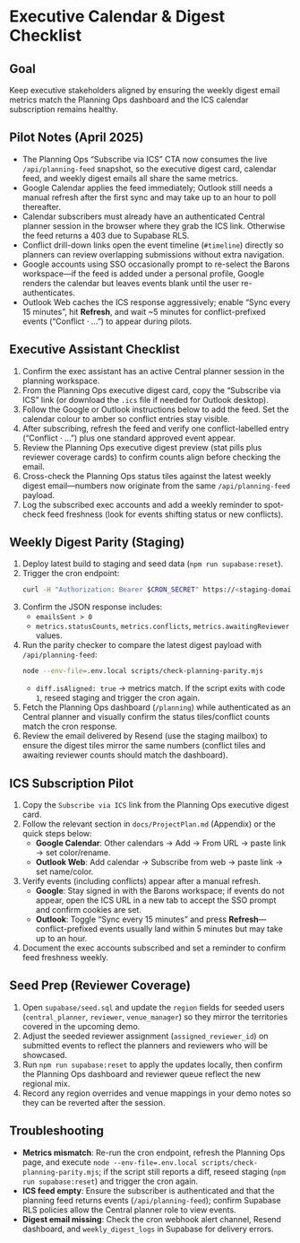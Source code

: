 # Executive Calendar & Digest Checklist

## Goal
Keep executive stakeholders aligned by ensuring the weekly digest email metrics match the Planning Ops dashboard and the ICS calendar subscription remains healthy.

## Pilot Notes (April 2025)
- The Planning Ops “Subscribe via ICS” CTA now consumes the live `/api/planning-feed` snapshot, so the executive digest card, calendar feed, and weekly digest emails all share the same metrics.
- Google Calendar applies the feed immediately; Outlook still needs a manual refresh after the first sync and may take up to an hour to poll thereafter.
- Calendar subscribers must already have an authenticated Central planner session in the browser where they grab the ICS link. Otherwise the feed returns a 403 due to Supabase RLS.
- Conflict drill-down links open the event timeline (`#timeline`) directly so planners can review overlapping submissions without extra navigation.
- Google accounts using SSO occasionally prompt to re-select the Barons workspace—if the feed is added under a personal profile, Google renders the calendar but leaves events blank until the user re-authenticates.
- Outlook Web caches the ICS response aggressively; enable “Sync every 15 minutes”, hit **Refresh**, and wait ~5 minutes for conflict-prefixed events (“Conflict · …”) to appear during pilots.

## Executive Assistant Checklist
1. Confirm the exec assistant has an active Central planner session in the planning workspace.
2. From the Planning Ops executive digest card, copy the “Subscribe via ICS” link (or download the `.ics` file if needed for Outlook desktop).
3. Follow the Google or Outlook instructions below to add the feed. Set the calendar colour to amber so conflict entries stay visible.
4. After subscribing, refresh the feed and verify one conflict-labelled entry (“Conflict · …”) plus one standard approved event appear.
5. Review the Planning Ops executive digest preview (stat pills plus reviewer coverage cards) to confirm counts align before checking the email.
6. Cross-check the Planning Ops status tiles against the latest weekly digest email—numbers now originate from the same `/api/planning-feed` payload.
7. Log the subscribed exec accounts and add a weekly reminder to spot-check feed freshness (look for events shifting status or new conflicts).

## Weekly Digest Parity (Staging)
1. Deploy latest build to staging and seed data (`npm run supabase:reset`).
2. Trigger the cron endpoint:
   ```bash
   curl -H "Authorization: Bearer $CRON_SECRET" https://<staging-domain>/api/cron/weekly-digest
   ```
3. Confirm the JSON response includes:
   - `emailsSent > 0`
   - `metrics.statusCounts`, `metrics.conflicts`, `metrics.awaitingReviewer` values.
4. Run the parity checker to compare the latest digest payload with `/api/planning-feed`:
   ```bash
   node --env-file=.env.local scripts/check-planning-parity.mjs
   ```
   - `diff.isAligned: true` → metrics match. If the script exits with code `1`, reseed staging and trigger the cron again.
5. Fetch the Planning Ops dashboard (`/planning`) while authenticated as an Central planner and visually confirm the status tiles/conflict counts match the cron response.
6. Review the email delivered by Resend (use the staging mailbox) to ensure the digest tiles mirror the same numbers (conflict tiles and awaiting reviewer counts should match the dashboard).

## ICS Subscription Pilot
1. Copy the `Subscribe via ICS` link from the Planning Ops executive digest card.
2. Follow the relevant section in `docs/ProjectPlan.md` (Appendix) or the quick steps below:
   - **Google Calendar**: Other calendars → Add → From URL → paste link → set color/rename.
   - **Outlook Web**: Add calendar → Subscribe from web → paste link → set name/color.
3. Verify events (including conflicts) appear after a manual refresh.
   - **Google**: Stay signed in with the Barons workspace; if events do not appear, open the ICS URL in a new tab to accept the SSO prompt and confirm cookies are set.
   - **Outlook**: Toggle “Sync every 15 minutes” and press **Refresh**—conflict-prefixed events usually land within 5 minutes but may take up to an hour.
4. Document the exec accounts subscribed and set a reminder to confirm feed freshness weekly.

## Seed Prep (Reviewer Coverage)
1. Open `supabase/seed.sql` and update the `region` fields for seeded users (`central_planner`, `reviewer`, `venue_manager`) so they mirror the territories covered in the upcoming demo.
2. Adjust the seeded reviewer assignment (`assigned_reviewer_id`) on submitted events to reflect the planners and reviewers who will be showcased.
3. Run `npm run supabase:reset` to apply the updates locally, then confirm the Planning Ops dashboard and reviewer queue reflect the new regional mix.
4. Record any region overrides and venue mappings in your demo notes so they can be reverted after the session.

## Troubleshooting
- **Metrics mismatch**: Re-run the cron endpoint, refresh the Planning Ops page, and execute `node --env-file=.env.local scripts/check-planning-parity.mjs`; if the script still reports a diff, reseed staging (`npm run supabase:reset`) and trigger the cron again.
- **ICS feed empty**: Ensure the subscriber is authenticated and that the planning feed returns events (`/api/planning-feed`); confirm Supabase RLS policies allow the Central planner role to view events.
- **Digest email missing**: Check the cron webhook alert channel, Resend dashboard, and `weekly_digest_logs` in Supabase for delivery errors.
